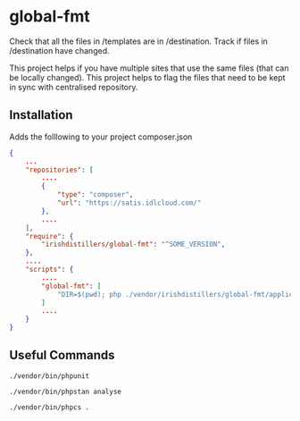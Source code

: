 # global-fmt
Check that all the files in /templates are in /destination.
Track if files in /destination have changed.

This project helps if you have multiple sites that use the same files (that can be locally changed). 
This project helps to flag the files that need to be kept in sync with centralised repository.

## Installation
Adds the folllowing to your project composer.json

```json
{
	...
	"repositories": [
		....
		{
			"type": "composer",
			"url": "https://satis.idlcloud.com/"
		},
		....
	],
	"require": {
		"irishdistillers/global-fmt": "^SOME_VERSION",
	},
    ....
	"scripts": {
		....
		"global-fmt": [
			"DIR=$(pwd); php ./vendor/irishdistillers/global-fmt/application.php scan $DIR",
		]
        ....
	}
}
```

## Useful Commands

`./vendor/bin/phpunit`

`./vendor/bin/phpstan analyse`

`./vendor/bin/phpcs .`
